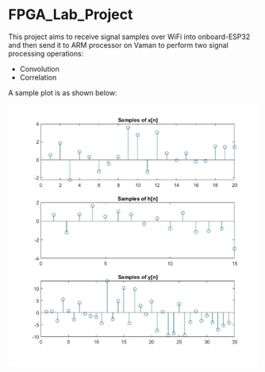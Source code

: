 # FPGA_Lab_Project

This project aims to receive signal samples over WiFi into onboard-ESP32 and then send it to ARM processor on Vaman to perform two signal processing operations:

* Convolution
* Correlation

A sample plot is as shown below:

![alt text](https://github.com/sachinomdubey/FPGA_Lab/blob/main/project_sachin/Figures/plot_fpga_lab.jpg)

